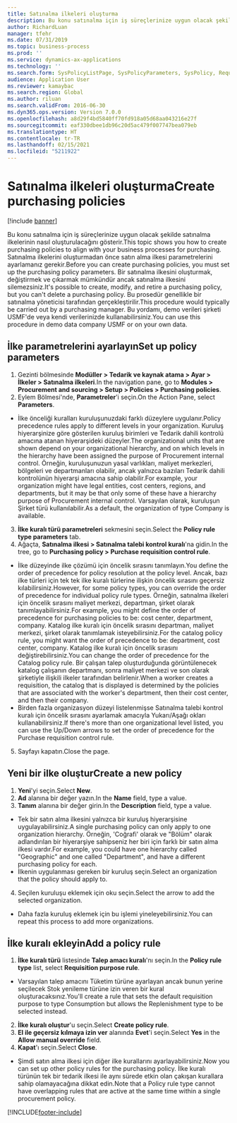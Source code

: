 ```yaml
---
title: Satınalma ilkeleri oluşturma
description: Bu konu satınalma için iş süreçlerinize uygun olacak şekilde satınalma ilkelerinin nasıl oluşturulacağını gösterir.
author: RichardLuan
manager: tfehr
ms.date: 07/31/2019
ms.topic: business-process
ms.prod: ''
ms.service: dynamics-ax-applications
ms.technology: ''
ms.search.form: SysPolicyListPage, SysPolicyParameters, SysPolicy, RequisitionPurposeRule
audience: Application User
ms.reviewer: kamaybac
ms.search.region: Global
ms.author: riluan
ms.search.validFrom: 2016-06-30
ms.dyn365.ops.version: Version 7.0.0
ms.openlocfilehash: a8d29f4bd5840ff70fd918a05d68aa043216e27f
ms.sourcegitcommit: eaf330dbee1db96c20d5ac479f007747bea079eb
ms.translationtype: HT
ms.contentlocale: tr-TR
ms.lasthandoff: 02/15/2021
ms.locfileid: "5211922"
---
```

# <a name="create-purchasing-policies"></a><span data-ttu-id="cd368-103">Satınalma ilkeleri oluşturma</span><span class="sxs-lookup"><span data-stu-id="cd368-103">Create purchasing policies</span></span>

[!include [banner](../../includes/banner.md)]

<span data-ttu-id="cd368-104">Bu konu satınalma için iş süreçlerinize uygun olacak şekilde satınalma ilkelerinin nasıl oluşturulacağını gösterir.</span><span class="sxs-lookup"><span data-stu-id="cd368-104">This topic shows you how to create purchasing policies to align with your business processes for purchasing.</span></span> <span data-ttu-id="cd368-105">Satınalma ilkelerini oluşturmadan önce satın alma ilkesi parametrelerini ayarlamanız gerekir.</span><span class="sxs-lookup"><span data-stu-id="cd368-105">Before you can create purchasing policies, you must set up the purchasing policy parameters.</span></span> <span data-ttu-id="cd368-106">Bir satınalma ilkesini oluşturmak, değiştirmek ve çıkarmak mümkündür ancak satınalma ilkesini silemezsiniz.</span><span class="sxs-lookup"><span data-stu-id="cd368-106">It's possible to create, modify, and retire a purchasing policy, but you can't delete a purchasing policy.</span></span> <span data-ttu-id="cd368-107">Bu prosedür genellikle bir satınalma yöneticisi tarafından gerçekleştirilir.</span><span class="sxs-lookup"><span data-stu-id="cd368-107">This procedure would typically be carried out by a purchasing manager.</span></span> <span data-ttu-id="cd368-108">Bu yordamı, demo verileri şirketi USMF'de veya kendi verilerinizde kullanabilirsiniz.</span><span class="sxs-lookup"><span data-stu-id="cd368-108">You can use this procedure in demo data company USMF or on your own data.</span></span>


## <a name="set-up-policy-parameters"></a><span data-ttu-id="cd368-109">İlke parametrelerini ayarlayın</span><span class="sxs-lookup"><span data-stu-id="cd368-109">Set up policy parameters</span></span>
1. <span data-ttu-id="cd368-110">Gezinti bölmesinde **Modüller > Tedarik ve kaynak atama > Ayar > İlkeler > Satınalma ilkeleri**.</span><span class="sxs-lookup"><span data-stu-id="cd368-110">In the navigation pane, go to **Modules > Procurement and sourcing > Setup > Policies > Purchasing policies**.</span></span>
2. <span data-ttu-id="cd368-111">Eylem Bölmesi'nde, **Parametreler**'i seçin.</span><span class="sxs-lookup"><span data-stu-id="cd368-111">On the Action Pane, select **Parameters**.</span></span>
- <span data-ttu-id="cd368-112">İlke önceliği kuralları kuruluşunuzdaki farklı düzeylere uygulanır.</span><span class="sxs-lookup"><span data-stu-id="cd368-112">Policy precedence rules apply to different levels in your organization.</span></span> <span data-ttu-id="cd368-113">Kuruluş hiyerarşinize göre gösterilen kuruluş birimleri ve Tedarik dahili kontrolü amacına atanan hiyerarşideki düzeyler.</span><span class="sxs-lookup"><span data-stu-id="cd368-113">The organizational units that are shown depend on your organizational hierarchy, and on which levels in the hierarchy have been assigned the purpose of Procurement internal control.</span></span> <span data-ttu-id="cd368-114">Örneğin, kuruluşunuzun yasal varlıkları, maliyet merkezleri, bölgeleri ve departmanları olabilir, ancak yalnızca bazıları Tedarik dahili kontrolünün hiyerarşi amacına sahip olabilir.</span><span class="sxs-lookup"><span data-stu-id="cd368-114">For example, your organization might have legal entities, cost centers, regions, and departments, but it may be that only some of these have a hierarchy purpose of Procurement internal control.</span></span> <span data-ttu-id="cd368-115">Varsayılan olarak, kuruluşun Şirket türü kullanılabilir.</span><span class="sxs-lookup"><span data-stu-id="cd368-115">As a default, the organization of type Company is available.</span></span>  
3. <span data-ttu-id="cd368-116">**İlke kuralı türü parametreleri** sekmesini seçin.</span><span class="sxs-lookup"><span data-stu-id="cd368-116">Select the **Policy rule type parameters** tab.</span></span>
4. <span data-ttu-id="cd368-117">Ağaçta, **Satınalma ilkesi > Satınalma talebi kontrol kuralı**'na gidin.</span><span class="sxs-lookup"><span data-stu-id="cd368-117">In the tree, go to **Purchasing policy > Purchase requisition control rule**.</span></span>
- <span data-ttu-id="cd368-118">İlke düzeyinde ilke çözümü için öncelik sırasını tanımlayın.</span><span class="sxs-lookup"><span data-stu-id="cd368-118">You define the order of precedence for policy resolution at the policy level.</span></span> <span data-ttu-id="cd368-119">Ancak, bazı ilke türleri için tek tek ilke kuralı türlerine ilişkin öncelik sırasını geçersiz kılabilirsiniz.</span><span class="sxs-lookup"><span data-stu-id="cd368-119">However, for some policy types, you can override the order of precedence for individual policy rule types.</span></span> <span data-ttu-id="cd368-120">Örneğin, satınalma ilkeleri için öncelik sırasını maliyet merkezi, departman, şirket olarak tanımlayabilirsiniz.</span><span class="sxs-lookup"><span data-stu-id="cd368-120">For example, you might define the order of precedence for purchasing policies to be: cost center, department, company.</span></span> <span data-ttu-id="cd368-121">Katalog ilke kuralı için öncelik sırasını departman, maliyet merkezi, şirket olarak tanımlamak isteyebilirsiniz.</span><span class="sxs-lookup"><span data-stu-id="cd368-121">For the catalog policy rule, you might want the order of precedence to be: department, cost center, company.</span></span> <span data-ttu-id="cd368-122">Katalog ilke kuralı için öncelik sırasını değiştirebilirsiniz.</span><span class="sxs-lookup"><span data-stu-id="cd368-122">You can change the order of precedence for the Catalog policy rule.</span></span> <span data-ttu-id="cd368-123">Bir çalışan talep oluşturduğunda görüntülenecek katalog çalışanın departmanı, sonra maliyet merkezi ve son olarak şirketiyle ilişkili ilkeler tarafından belirlenir.</span><span class="sxs-lookup"><span data-stu-id="cd368-123">When a worker creates a requisition, the catalog that is displayed is determined by the policies that are associated with the worker's department, then their cost center, and then their company.</span></span>  
- <span data-ttu-id="cd368-124">Birden fazla organizasyon düzeyi listelenmişse Satınalma talebi kontrol kuralı için öncelik sırasını ayarlamak amacıyla Yukarı/Aşağı okları kullanabilirsiniz.</span><span class="sxs-lookup"><span data-stu-id="cd368-124">If there's more than one organizational level listed, you can use the Up/Down arrows to set the order of precedence for the Purchase requisition control rule.</span></span>  
5. <span data-ttu-id="cd368-125">Sayfayı kapatın.</span><span class="sxs-lookup"><span data-stu-id="cd368-125">Close the page.</span></span>

## <a name="create-a-new-policy"></a><span data-ttu-id="cd368-126">Yeni bir ilke oluştur</span><span class="sxs-lookup"><span data-stu-id="cd368-126">Create a new policy</span></span>
1. <span data-ttu-id="cd368-127">**Yeni**'yi seçin.</span><span class="sxs-lookup"><span data-stu-id="cd368-127">Select **New**.</span></span>
2. <span data-ttu-id="cd368-128">**Ad** alanına bir değer yazın.</span><span class="sxs-lookup"><span data-stu-id="cd368-128">In the **Name** field, type a value.</span></span>
3. <span data-ttu-id="cd368-129">**Tanım** alanına bir değer girin.</span><span class="sxs-lookup"><span data-stu-id="cd368-129">In the **Description** field, type a value.</span></span>
- <span data-ttu-id="cd368-130">Tek bir satın alma ilkesini yalnızca bir kuruluş hiyerarşisine uygulayabilirsiniz.</span><span class="sxs-lookup"><span data-stu-id="cd368-130">A single purchasing policy can only apply to one organization hierarchy.</span></span> <span data-ttu-id="cd368-131">Örneğin, 'Coğrafi' olarak ve "Bölüm" olarak adlandırılan bir hiyerarşiye sahipseniz her biri için farklı bir satın alma ilkesi vardır.</span><span class="sxs-lookup"><span data-stu-id="cd368-131">For example, you could have one hierarchy called "Geographic" and one called "Department", and have a different purchasing policy for each.</span></span>  
- <span data-ttu-id="cd368-132">İlkenin uygulanması gereken bir kuruluş seçin.</span><span class="sxs-lookup"><span data-stu-id="cd368-132">Select an organization that the policy should apply to.</span></span>  
4. <span data-ttu-id="cd368-133">Seçilen kuruluşu eklemek için oku seçin.</span><span class="sxs-lookup"><span data-stu-id="cd368-133">Select the arrow to add the selected organization.</span></span>
- <span data-ttu-id="cd368-134">Daha fazla kuruluş eklemek için bu işlemi yineleyebilirsiniz.</span><span class="sxs-lookup"><span data-stu-id="cd368-134">You can repeat this process to add more organizations.</span></span>  

## <a name="add-a-policy-rule"></a><span data-ttu-id="cd368-135">İlke kuralı ekleyin</span><span class="sxs-lookup"><span data-stu-id="cd368-135">Add a policy rule</span></span>
1. <span data-ttu-id="cd368-136">**İlke kuralı türü** listesinde **Talep amacı kuralı**'nı seçin.</span><span class="sxs-lookup"><span data-stu-id="cd368-136">In the **Policy rule type** list, select **Requisition purpose rule**.</span></span>
- <span data-ttu-id="cd368-137">Varsayılan talep amacını Tüketim türüne ayarlayan ancak bunun yerine seçilecek Stok yenileme türüne izin veren bir kural oluşturacaksınız.</span><span class="sxs-lookup"><span data-stu-id="cd368-137">You'll create a rule that sets the default requisition purpose to type Consumption but allows the Replenishment type to be selected instead.</span></span>  
2. <span data-ttu-id="cd368-138">**İlke kuralı oluştur**'u seçin.</span><span class="sxs-lookup"><span data-stu-id="cd368-138">Select **Create policy rule**.</span></span>
3. <span data-ttu-id="cd368-139">**El ile geçersiz kılmaya izin ver** alanında **Evet**'i seçin.</span><span class="sxs-lookup"><span data-stu-id="cd368-139">Select **Yes** in the **Allow manual override** field.</span></span>
4. <span data-ttu-id="cd368-140">**Kapat**'ı seçin.</span><span class="sxs-lookup"><span data-stu-id="cd368-140">Select **Close**.</span></span>
- <span data-ttu-id="cd368-141">Şimdi satın alma ilkesi için diğer ilke kurallarını ayarlayabilirsiniz.</span><span class="sxs-lookup"><span data-stu-id="cd368-141">Now you can set up other policy rules for the purchasing policy.</span></span> <span data-ttu-id="cd368-142">İlke kuralı türünün tek bir tedarik ilkesi ile aynı sürede etkin olan çakışan kurallara sahip olamayacağına dikkat edin.</span><span class="sxs-lookup"><span data-stu-id="cd368-142">Note that a Policy rule type cannot have overlapping rules that are active at the same time within a single procurement policy.</span></span>  



[!INCLUDE[footer-include](../../../includes/footer-banner.md)]